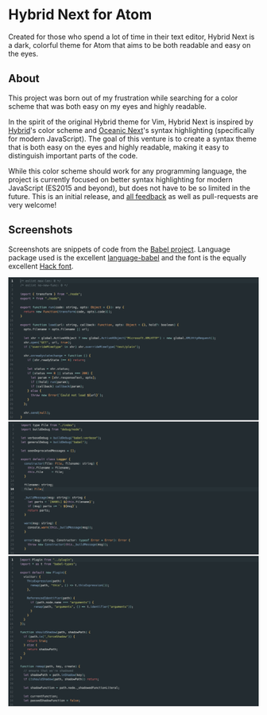 # Hybrid Next for Atom

Created for those who spend a lot of time in their text editor, Hybrid Next is a dark, colorful theme for Atom that aims to be both readable and easy on the eyes.

## About

This project was born out of my frustration while searching for a color scheme that was both easy on my eyes and highly readable.

In the spirit of the original Hybrid theme for Vim, Hybrid Next is inspired by [Hybrid](https://github.com/w0ng/vim-hybrid)'s color scheme and [Oceanic Next](http://labs.voronianski.com/oceanic-next-color-scheme/)'s syntax highlighting (specifically for modern JavaScript). The goal of this venture is to create a syntax theme that is both easy on the eyes and highly readable, making it easy to distinguish important parts of the code.

While this color scheme should work for any programming language, the project is currently focused on better syntax highlighting for modern JavaScript (ES2015 and beyond), but does not have to be so limited in the future. This is an initial release, and [all feedback](https://github.com/kaicataldo/hybrid-next-syntax/issues) as well as pull-requests are very welcome!

## Screenshots

Screenshots are snippets of code from the [Babel project](https://github.com/babel/babel). Language package used is the excellent [language-babel](https://atom.io/packages/language-babel) and the font is the equally excellent [Hack font](https://github.com/chrissimpkins/Hack).

![](https://raw.githubusercontent.com/kaicataldo/hybrid-next-syntax/master/screenshots/hybrid-next-screenshot-1.png)
![](https://raw.githubusercontent.com/kaicataldo/hybrid-next-syntax/master/screenshots/hybrid-next-screenshot-2.png)
![](https://raw.githubusercontent.com/kaicataldo/hybrid-next-syntax/master/screenshots/hybrid-next-screenshot-3.png)
